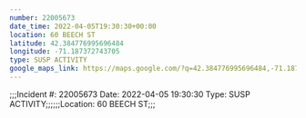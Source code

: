 ```yaml
---
number: 22005673
date_time: 2022-04-05T19:30:30+00:00
location: 60 BEECH ST
latitude: 42.384776995696484
longitude: -71.187372743705
type: SUSP ACTIVITY
google_maps_link: https://maps.google.com/?q=42.384776995696484,-71.187372743705
---
```


;;;Incident #: 22005673  Date: 2022-04-05 19:30:30   Type: SUSP ACTIVITY;;;;;;Location: 60 BEECH ST;;;
